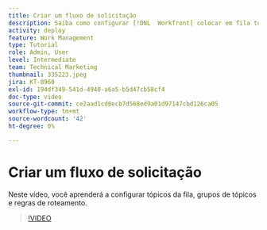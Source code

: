 ```yaml
---
title: Criar um fluxo de solicitação
description: Saiba como configurar [!DNL  Workfront] colocar em fila tópicos, grupos de tópicos e regras de roteamento para ajudar a gerenciar solicitações e entradas de trabalho.
activity: deploy
feature: Work Management
type: Tutorial
role: Admin, User
level: Intermediate
team: Technical Marketing
thumbnail: 335223.jpeg
jira: KT-8960
exl-id: 194df349-541d-4940-a6a5-b5d47cb58cf4
doc-type: video
source-git-commit: ce2aad1cd0ecb7d568ed9a01d97147cbd126ca05
workflow-type: tm+mt
source-wordcount: '42'
ht-degree: 0%

---
```


# Criar um fluxo de solicitação

Neste vídeo, você aprenderá a configurar tópicos da fila, grupos de tópicos e regras de roteamento.

>[!VIDEO](https://video.tv.adobe.com/v/335223/?quality=12&learn=on)




